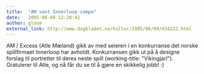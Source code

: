 ```yaml
---
title:  "AM vant Innerloop-compo"
date:   2005-06-09 12:28:42
author: gloom
external_link: http://www.dagbladet.no/kultur/2005/06/09/434222.html
---
```

AM / Excess (Atle Mæland) gikk av med seieren i en konkurranse det
norske spillfirmaet Innerloop har avholdt. Konkurransen gikk ut på å
designe forslag til portretter til deres neste spill (working-title:
"Vikingjarl"). Gratulerer til Atle, og nå får du se til å gjøre en
skikkelig jobb! :)

